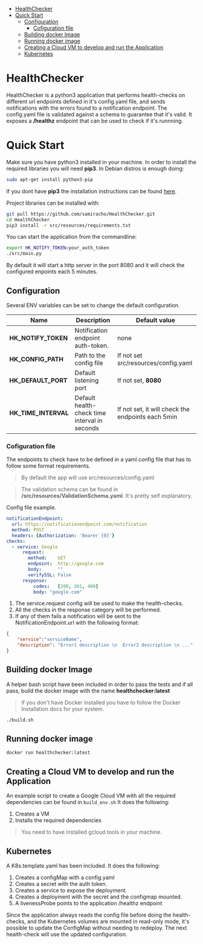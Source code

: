 - [HealthChecker](#healthchecker)
- [Quick Start](#quick-start)
  * [Configuration](#configuration)
    + [Cofiguration file](#cofiguration-file)
  * [Building docker Image](#building-docker-image)
  * [Running docker image](#running-docker-image)
  * [Creating a Cloud VM to develop and run the Application](#creating-a-cloud-vm-to-develop-and-run-the-application)
  * [Kubernetes](#kubernetes)

# HealthChecker
HealthChecker is a python3 application that performs health-checks on different url endpoints defined in it's config.yaml file, and sends notifications with the errors found to a notification endpoint. The config.yaml file is validated against a schema to guarantee that it's valid. It exposes a **/healthz** endpoint that can be used to check if it's runnning.


# Quick Start
Make sure you have python3 installed in your machine. In order to install the required libraries you will need **pip3**. 
In Debian distros is enough doing:

```bash
sudo apt-get install python3-pip
```

If you dont have **pip3** the installation instructions can be found [here](https://pip.pypa.io/en/stable/installing/).

Project libraries can be installed with:
```bash
git pull https://github.com/samiracho/HealthChecker.git
cd HealthChecker
pip3 install -r src/resources/requirements.txt
```
You can start the application from the commandline:
```bash
export HK_NOTIFY_TOKEN=your_auth_token
./src/main.py
```
By default it will start a http server in the port 8080 and it will check the configured enpoints each 5 minutes.

## Configuration
Several ENV variables can be set to change the default configuration.

| Name                 | Description                                   | Default value                                      |
| -------------------- | --------------------------------------------- | -------------------------------------------------- |
| **HK_NOTIFY_TOKEN**  | Notification endpoint auth-token.             | none                                               |
| **HK_CONFIG_PATH**   | Path to the config file                       | If not set src/resources/config.yaml               |
| **HK_DEFAULT_PORT**  | Default listening port                        | If not set,  **8080**                              |
| **HK_TIME_INTERVAL** | Default health-check time interval in seconds | If not set, it will check the endpoints each 5min  |


### Cofiguration file
The endpoints to check have to be defined in a yaml config file that has to follow some format requirements.

> By default the app will use src/resources/config.yaml

> The validation schema can be found in **/src/resources/ValidationSchema.yaml**. It's pretty self explanatory.

Config file example.
```yaml
notificationEndpoint:  
  url: https://notificationendpoint.com/notification  
  method: POST  
  headers: {Authorization: 'Bearer {0}'}  
checks:  
  - service: Google  
      request:  
        method:    GET  
        endpoint:  http://google.com  
        body:      ""  
        verifySSL: False  
      response:  
          codes:   [200, 301, 400]  
          body: "google.com"
```

1. The service.request config will be used to make the health-checks.
2. All the checks in the response category will be performed. 
3. If any of them fails a notification will be sent to the NotificationEndpoint.url with the following format:

```json
{
	"service":"serviceName",
	"description": "Error1 description \n  Error2 description \n ..."
}
```

## Building docker Image

A helper bash script have been included in order to pass the tests and if all pass, build the docker image with the name **healthchecker:latest**

> If you don't have Docker installed you have to follow the Docker Installation docs for your system.

```bash
./build.sh
```

## Running docker image
```bash
docker run healthchecker:latest
```

## Creating a Cloud VM to develop and run the Application
An example script to create a Google Cloud VM with all the required dependencies can be found in `build_env.sh`
It does the following:
1. Creates a VM
2. Installs the required dependencies
> You need to have installed gcloud tools in your machine.

 ## Kubernetes
 A K8s.template.yaml has been included. It does the following:
 1. Creates a configMap with a config.yaml
 2. Creates a secret with the auth token.
 3. Creates a service to expose the deployment.
 4. Creates a deployment with the secret and the configmap mounted.
 5. A livenessProbe points to the application /healthz endpoint
 
 Since the application always reads the config file before doing the health-checks, and the Kubernetes volumes are mounted in read-only mode, it's possible to update the ConfigMap without needing to redeploy.
 The next health-check will use the updated configuration.

